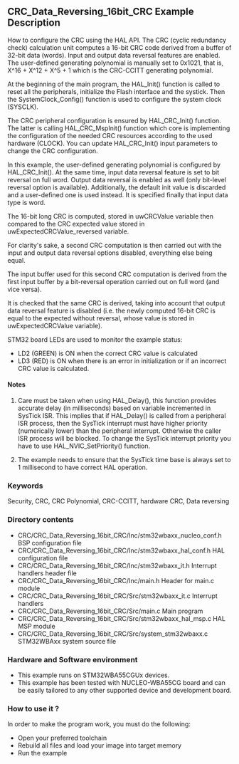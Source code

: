 ## <b>CRC_Data_Reversing_16bit_CRC Example Description</b>

How to configure the CRC using the HAL API. The CRC (cyclic
redundancy check) calculation unit computes a 16-bit CRC code derived from a
buffer of 32-bit data (words). Input and output data reversal features are
enabled. The user-defined generating polynomial is manually set to 0x1021,
that is, X^16 + X^12 + X^5 + 1 which is the CRC-CCITT generating polynomial.

At the beginning of the main program, the HAL_Init() function is called to reset
all the peripherals, initialize the Flash interface and the systick.
Then the SystemClock_Config() function is used to configure the system
clock (SYSCLK).

The CRC peripheral configuration is ensured by HAL_CRC_Init() function.
The latter is calling HAL_CRC_MspInit() function which core is implementing
the configuration of the needed CRC resources according to the used hardware (CLOCK).
You can update HAL_CRC_Init() input parameters to change the CRC configuration.

In this example, the user-defined generating polynomial is configured by
HAL_CRC_Init(). At the same time, input data reversal feature is set to bit
reversal on full word.
Output data reversal is enabled as well (only bit-level reversal option is available).
Additionally, the default init value is discarded and a user-defined one is used
instead.
It is specified finally that input data type is word.

The 16-bit long CRC is computed, stored in uwCRCValue variable then compared to the
CRC expected value stored in uwExpectedCRCValue_reversed variable.


For clarity's sake, a second CRC computation is then carried out with the input
and output data reversal options disabled, everything else being equal.

The input buffer used for this second CRC computation is derived from the
first input buffer by a bit-reversal operation carried out on full word (and vice versa).

It is checked that the same CRC is derived, taking into account that output data
reversal feature is disabled (i.e. the newly computed 16-bit CRC is equal to the
expected without reversal, whose value is stored in uwExpectedCRCValue variable).



STM32 board LEDs are used to monitor the example status:

  - LD2 (GREEN) is ON when the correct CRC value is calculated
  - LD3 (RED) is ON when there is an error in initialization or if an incorrect CRC value is calculated.

#### <b>Notes</b>

1. Care must be taken when using HAL_Delay(), this function provides accurate delay (in milliseconds)
   based on variable incremented in SysTick ISR. This implies that if HAL_Delay() is called from
   a peripheral ISR process, then the SysTick interrupt must have higher priority (numerically lower)
   than the peripheral interrupt. Otherwise the caller ISR process will be blocked.
   To change the SysTick interrupt priority you have to use HAL_NVIC_SetPriority() function.

2. The example needs to ensure that the SysTick time base is always set to 1 millisecond
   to have correct HAL operation.

### <b>Keywords</b>

Security, CRC, CRC Polynomial, CRC-CCITT, hardware CRC, Data reversing

### <b>Directory contents</b>

  - CRC/CRC_Data_Reversing_16bit_CRC/Inc/stm32wbaxx_nucleo_conf.h           BSP configuration file
  - CRC/CRC_Data_Reversing_16bit_CRC/Inc/stm32wbaxx_hal_conf.h    HAL configuration file
  - CRC/CRC_Data_Reversing_16bit_CRC/Inc/stm32wbaxx_it.h          Interrupt handlers header file
  - CRC/CRC_Data_Reversing_16bit_CRC/Inc/main.h                        Header for main.c module
  - CRC/CRC_Data_Reversing_16bit_CRC/Src/stm32wbaxx_it.c          Interrupt handlers
  - CRC/CRC_Data_Reversing_16bit_CRC/Src/main.c                        Main program
  - CRC/CRC_Data_Reversing_16bit_CRC/Src/stm32wbaxx_hal_msp.c     HAL MSP module
  - CRC/CRC_Data_Reversing_16bit_CRC/Src/system_stm32wbaxx.c      STM32WBAxx system source file


### <b>Hardware and Software environment</b> 

  - This example runs on STM32WBA55CGUx devices.
  - This example has been tested with NUCLEO-WBA55CG board and can be
    easily tailored to any other supported device and development board.

### <b>How to use it ?</b> 

In order to make the program work, you must do the following:

 - Open your preferred toolchain
 - Rebuild all files and load your image into target memory
 - Run the example


